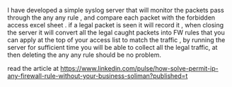 I have developed a simple syslog server that will monitor the packets pass through the any any rule , and compare each packet with the forbidden access excel sheet .
if a legal packet is seen it will record it , when closing the server it will convert all the legal caught packets into FW rules that you can apply at the top of your access list to match the traffic  , by running the server for sufficient time you will be able to collect all the legal traffic, at then deleting the any any rule should be no problem.


read the article  at https://www.linkedin.com/pulse/how-solve-permit-ip-any-firewall-rule-without-your-business-soliman?published=t
